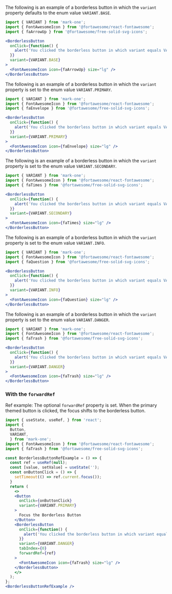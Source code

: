 The following is an example of a borderless button in which the `variant` property defaults to the enum value `VARIANT.BASE`.

```jsx
import { VARIANT } from 'mark-one';
import { FontAwesomeIcon } from '@fortawesome/react-fontawesome';
import { faArrowUp } from '@fortawesome/free-solid-svg-icons';

<BorderlessButton
  onClick={function() {
    alert('You clicked the borderless button in which variant equals VARIANT.BASE')
  }}
  variant={VARIANT.BASE}
>
  <FontAwesomeIcon icon={faArrowUp} size="lg" />
</BorderlessButton>
```

The following is an example of a borderless button in which the `variant` property is set to the enum value `VARIANT.PRIMARY`.

```jsx
import { VARIANT } from 'mark-one';
import { FontAwesomeIcon } from '@fortawesome/react-fontawesome';
import { faEnvelope } from '@fortawesome/free-solid-svg-icons';

<BorderlessButton
  onClick={function() {
    alert('You clicked the borderless button in which variant equals VARIANT.PRIMARY')
  }}
  variant={VARIANT.PRIMARY}
>
  <FontAwesomeIcon icon={faEnvelope} size="lg" />
</BorderlessButton>
```

The following is an example of a borderless button in which the `variant` property is set to the enum value `VARIANT.SECONDARY`.

```jsx
import { VARIANT } from 'mark-one';
import { FontAwesomeIcon } from '@fortawesome/react-fontawesome';
import { faTimes } from '@fortawesome/free-solid-svg-icons';

<BorderlessButton
  onClick={function() {
    alert('You clicked the borderless button in which variant equals VARIANT.SECONDARY')
  }}
  variant={VARIANT.SECONDARY}
>
  <FontAwesomeIcon icon={faTimes} size="lg" />
</BorderlessButton>
```

The following is an example of a borderless button in which the `variant` property is set to the enum value `VARIANT.INFO`.

```jsx
import { VARIANT } from 'mark-one';
import { FontAwesomeIcon } from '@fortawesome/react-fontawesome';
import { faQuestion } from '@fortawesome/free-solid-svg-icons';

<BorderlessButton
  onClick={function() {
    alert('You clicked the borderless button in which variant equals VARIANT.INFO')
  }}
  variant={VARIANT.INFO}
>
  <FontAwesomeIcon icon={faQuestion} size="lg" />
</BorderlessButton>
```

The following is an example of a borderless button in which the `variant` property is set to the enum value `VARIANT.DANGER`.

```jsx
import { VARIANT } from 'mark-one';
import { FontAwesomeIcon } from '@fortawesome/react-fontawesome';
import { faTrash } from '@fortawesome/free-solid-svg-icons';

<BorderlessButton
  onClick={function() {
    alert('You clicked the borderless button in which variant equals VARIANT.DANGER')
  }}
  variant={VARIANT.DANGER}
>
  <FontAwesomeIcon icon={faTrash} size="lg" />
</BorderlessButton>
```

### With the `forwardRef`
Ref example: The optional `forwardRef` property is set. When the primary themed button is clicked, the focus shifts to the borderless button.
```jsx
import { useState, useRef, } from 'react';
import {
  Button,
  VARIANT,
  } from 'mark-one';
import { FontAwesomeIcon } from '@fortawesome/react-fontawesome';
import { faTrash } from '@fortawesome/free-solid-svg-icons';

const BorderlessButtonRefExample = () => {
  const ref = useRef(null);
  const [value, setValue] = useState('');
  const onButtonClick = () => {
    setTimeout(() => ref.current.focus());
  }
  return (
    <>
    <Button
      onClick={onButtonClick}
      variant={VARIANT.PRIMARY}
    >
      Focus the Borderless Button
    </Button>
    <BorderlessButton
      onClick={function() {
        alert('You clicked the borderless button in which variant equals VARIANT.DANGER')
      }}
      variant={VARIANT.DANGER}
      tabIndex={0}
      forwardRef={ref}
    >
      <FontAwesomeIcon icon={faTrash} size="lg" />
    </BorderlessButton>
    </>
  );
};
<BorderlessButtonRefExample />
```
